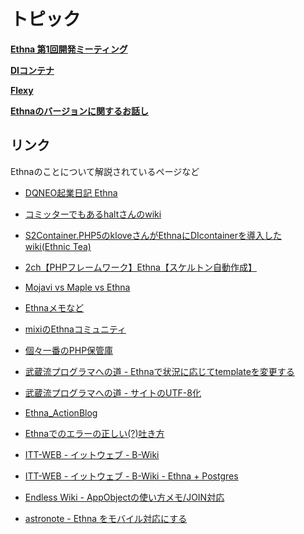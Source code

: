 # トピック
**[Ethna 第1回開発ミーティング](ethna-community-topic-meeting_20060304.html "ethna-community-topic-meeting\_20060304 (1240d)")**

**[DIコンテナ](ethna-community-topic-di_con.html "ethna-community-topic-di\_con (1240d)")**

**[Flexy](ethna-community-topic-flexy.html "ethna-community-topic-flexy (774d)")**

**[Ethnaのバージョンに関するお話し](ethna-community-topic-version_number.html "ethna-community-topic-version\_number (1240d)")**

## リンク [](ethna-community-topic.html#s5faa23a "s5faa23a")

Ethnaのことについて解説されているページなど

- [DQNEO起業日記 Ethna](http://dqn.sakusakutto.jp/ethna)

- [コミッターでもあるhaltさんのwiki](http://project-p.jp/halt/kinowiki/php/Ethna)

- [S2Container.PHP5のkloveさんがEthnaにDIcontainerを導入したwiki(Ethnic Tea)](http://cgi39.plala.or.jp/klove/w/k.cgi?page=Ethna%A4%C8DI%A5%B3%A5%F3%A5%C6%A5%CA)

- [2ch【PHPフレームワーク】Ethna【スケルトン自動作成】](http://pc8.2ch.net/test/read.cgi/php/1123070439/)

- [Mojavi vs Maple vs Ethna](http://www.ogaoga.org/pukiwiki.php?Mojavi%20vs%20Maple%20vs%20Ethna)

- [Ethnaメモなど](http://www.itt-web.net/modules/bwiki/index.php)

- [mixiのEthnaコミュニティ](http://mixi.jp/view_community.pl?id=261369)

- [個々一番のPHP保管庫](http://comimi.net/ethna/)

- [武蔵流プログラマへの道 - Ethnaで状況に応じてtemplateを変更する](http://project-p.jp/halt/anubis/blog_show/379)

- [武蔵流プログラマへの道 - サイトのUTF-8化](http://project-p.jp/halt/anubis/blog_show/376)

- [Ethna\_ActionBlog](http://ethna.wordpress.com/)

- [Ethnaでのエラーの正しい(?)吐き方](http://nnno.jp/archives/15)

- [ITT-WEB - イットウェブ - B-Wiki](http://www.itt-web.net/modules/bwiki/index.php?B-wiki%20Top)

- [ITT-WEB - イットウェブ - B-Wiki - Ethna + Postgres](http://www.itt-web.net/modules/bwiki/index.php?Ethna%20%2B%20Postgres)

- [Endless Wiki - AppObjectの使い方メモ/JOIN対応](http://www.endlessbattle.net/wiki/)

- [astronote - Ethna をモバイル対応にする](http://b.astronote.jp/log/eid72.html)

<!-- ??END id:body -->
<!-- ??BEGIN id:summary --><!-- ??END id:note -->
